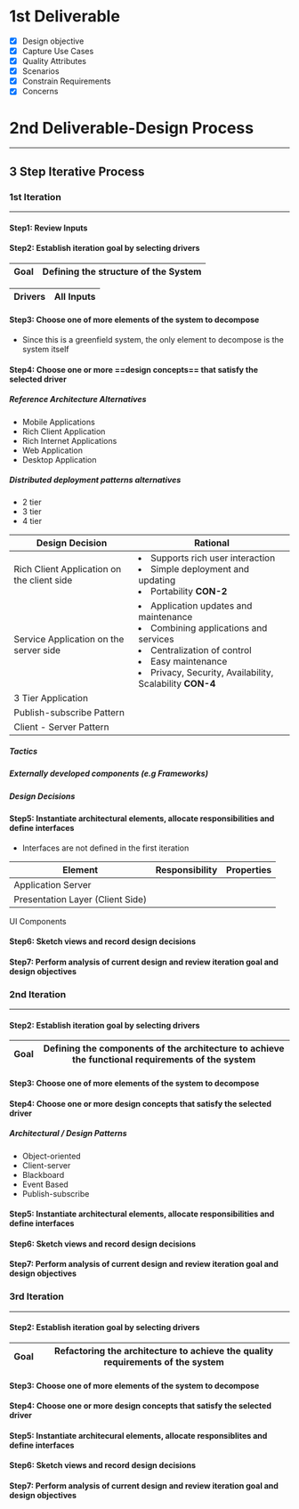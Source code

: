 # 1st Deliverable

- [x] Design objective
- [x] Capture Use Cases
- [x] Quality Attributes 
- [x] Scenarios 
- [x] Constrain Requirements 
- [x] Concerns

# 2nd Deliverable-Design Process
----
## 3 Step Iterative Process 

### 1st Iteration
---- 

#### Step1: Review Inputs 

#### Step2: Establish iteration goal by selecting drivers

Goal|Defining the structure of the System |
--|--

Drivers| All Inputs|
-|-

#### Step3: Choose one of more elements of the system to decompose
* Since this is a greenfield system, the only element to decompose is the system itself

#### Step4: Choose one or more ==design concepts== that satisfy the selected driver
##### Reference Architecture Alternatives
* Mobile Applications
* Rich Client Application
* Rich Internet Applications
* Web Application 
* Desktop Application

##### Distributed deployment patterns alternatives
* 2 tier
* 3 tier
* 4 tier

Design Decision| Rational |
-|-
Rich Client Application on the client side | <li> Supports rich user interaction <li> Simple deployment and updating <li> Portability **CON-2**
Service Application on the server side | <li> Application updates and maintenance <li> Combining applications and services <li> Centralization of control <li> Easy maintenance <li> Privacy, Security, Availability, Scalability **CON-4**
3 Tier Application |  
Publish-subscribe Pattern | 
Client - Server Pattern |



##### Tactics

##### Externally developed components (e.g Frameworks)
##### Design Decisions


#### Step5: Instantiate architectural elements, allocate responsibilities and define interfaces
* Interfaces are not defined in the first iteration

Element| Responsibility | Properties
-|-|-
Application Server|
Presentation Layer (Client Side) |
UI Components 
#### Step6: Sketch views and record design decisions
#### Step7: Perform analysis of current design and review iteration goal and design objectives 


### 2nd Iteration
----

#### Step2: Establish iteration goal by selecting drivers
Goal|Defining the components of the architecture to achieve the functional requirements of the system|
--|--

#### Step3: Choose one of more elements of the system to decompose


#### Step4: Choose one or more design concepts that satisfy the selected driver

##### Architectural / Design Patterns
* Object-oriented
* Client-server
* Blackboard
* Event Based
* Publish-subscribe


#### Step5: Instantiate architectural elements, allocate responsibilities and define interfaces


#### Step6: Sketch views and record design decisions
#### Step7: Perform analysis of current design and review iteration goal and design objectives 

### 3rd Iteration
---- 


#### Step2: Establish iteration goal by selecting drivers
Goal|Refactoring the architecture to achieve the quality requirements of the system|
--|--

#### Step3: Choose one of more elements of the system to decompose
#### Step4: Choose one or more design concepts that satisfy the selected driver
#### Step5: Instantiate architecural elements, allocate responsiblites and define interfaces
#### Step6: Sketch views and record design decisions
#### Step7: Perform analysis of current design and review iteration goal and design objectives 


